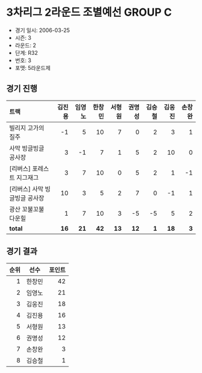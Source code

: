 # 3차리그 2라운드 조별예선 GROUP C

- 경기 일시: 2006-03-25
- 시즌: 3
- 라운드: 2
- 단계: R32
- 번호: 3
- 포맷: 5라운드제





## 경기 진행

| 트랙 | 김진용 | 임영노 | 한창민 | 서형원 | 권명성 | 김승철 | 김웅진 | 손창완 |
|:---|---:|---:|---:|---:|---:|---:|---:|---:|
| 빌리지 고가의 질주 | -1 | 5 | 10 | 7 | 0 | 2 | 3 | 1 |
| 사막 빙글빙글 공사장 | 3 | -1 | 7 | 1 | 5 | 2 | 10 | 0 |
| [리버스] 포레스트 지그재그 | 3 | 7 | 10 | 0 | 5 | 2 | 1 | -1 |
| [리버스] 사막 빙글빙글 공사장 | 10 | 3 | 5 | 2 | 7 | 0 | -1 | 1 |
| 광산 꼬불꼬불 다운힐 | 1 | 7 | 10 | 3 | -5 | -5 | 5 | 2 |
| __total__ | __16__ | __21__ | __42__ | __13__ | __12__ | __1__ | __18__ | __3__ |




## 경기 결과

| 순위 | 선수 | 포인트 |
|---:|:---:|---:|
| 1 | 한창민 | 42 |
| 2 | 임영노 | 21 |
| 3 | 김웅진 | 18 |
| 4 | 김진용 | 16 |
| 5 | 서형원 | 13 |
| 6 | 권명성 | 12 |
| 7 | 손창완 | 3 |
| 8 | 김승철 | 1 |

